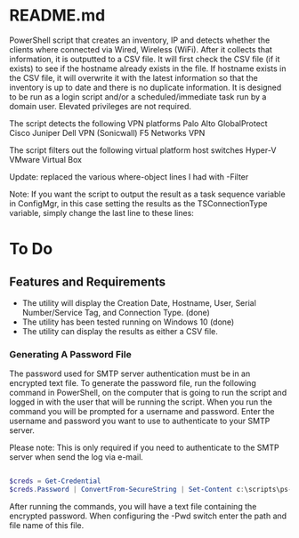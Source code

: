 # README.md
PowerShell script that creates an inventory, IP and detects whether the clients where connected via Wired, Wireless (WiFi). 
After it collects that information, it is outputted to a CSV file. It will first check the CSV file (if it exists) to see if the hostname already exists in the file. 
If hostname exists in the CSV file, it will overwrite it with the latest information so that the inventory is up to date and there is no duplicate information.
It is designed to be run as a login script and/or a scheduled/immediate task run by a domain user. Elevated privileges are not required.

The script detects the following VPN platforms
Palo Alto GlobalProtect
Cisco
Juniper
Dell VPN (Sonicwall)
F5 Networks VPN 

The script filters out the following virtual platform host switches
Hyper-V
VMware
Virtual Box

Update:  replaced the various where-object lines I had with -Filter

Note: If you want the script to output the result as a task sequence variable in ConfigMgr, in this case setting the results as the TSConnectionType variable, simply change the last line to these lines:

# To Do

## Features and Requirements

* The utility will display the Creation Date,  Hostname, User, Serial Number/Service Tag, and Connection Type. (done)
* The utility has been tested running on Windows 10 (done)
* The utility can display the results as either a CSV file.

### Generating A Password File

The password used for SMTP server authentication must be in an encrypted text file. To generate the password file, run the following command in PowerShell, on the computer that is going to run the script and logged in with the user that will be running the script. When you run the command you will be prompted for a username and password. Enter the username and password you want to use to authenticate to your SMTP server.

Please note: This is only required if you need to authenticate to the SMTP server when send the log via e-mail.

``` powershell

$creds = Get-Credential
$creds.Password | ConvertFrom-SecureString | Set-Content c:\scripts\ps-script-pwd.txt
```
After running the commands, you will have a text file containing the encrypted password. When configuring the -Pwd switch enter the path and file name of this file.


